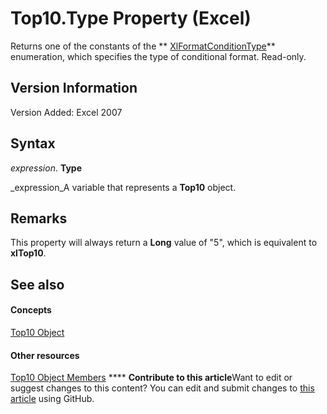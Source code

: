 
# Top10.Type Property (Excel)

Returns one of the constants of the  ** [XlFormatConditionType](ae97c695-f56a-c9ee-91b0-dac413c93428.md)** enumeration, which specifies the type of conditional format. Read-only.


## Version Information

Version Added: Excel 2007 


## Syntax

 _expression_. **Type**

 _expression_A variable that represents a  **Top10** object.


## Remarks

This property will always return a  **Long** value of "5", which is equivalent to **xlTop10**.


## See also


#### Concepts


 [Top10 Object](b94f4a4f-564c-d751-2b43-4b9482e048cc.md)
#### Other resources


 [Top10 Object Members](ee94e347-b55a-d7b3-ab2f-26c5698b15cf.md)
****   **Contribute to this article**Want to edit or suggest changes to this content? You can edit and submit changes to  [this article](https://github.com/jhershey00/VBA_Excel_Test/OpenXMLCon/articles/2a3bfd5e-cdc5-3d21-0a0f-57d30b86689b.md) using GitHub.

